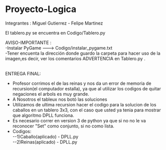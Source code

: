# Proyecto-Logica

Integrantes : Miguel Gutierrez
             - Felipe Martinez

El tablero.py se encuentra en Codigo/Tablero.py <br />

AVISO-IMPORTANTE : <br />
-Instalar PyGame ---> Codigo/instalar_pygame.txt <br /> 
-Tener encuenta la dirección donde guardo la carpeta para hacer uso de la imagen,es decir, ver los comentarios ADVERTENCIA en Tablero.py .<br />
<br />

ENTREGA FINAL:<br />
- Profesor corrimos el de las reinas y nos da un error de memoria de recursion(el computador estalla), ya que al utilizar los codigos de quitar negaciones el arbols es muy grande.
- A Nosotros el tableux nos botó las soluciones
- Utilizamos de ultima recursion hacer el codigo para la solucion de los caballos en un tablero 3x3, con el caso que usted ya tenia para mostrar que algoritmo DPLL funciona.
- Es necesario correr en version 3 de python ya que si no no le va reconocer "Set" como conjunto, si no como lista.
- Codigos: <br />
--1)Caballo(aplicado) - DPLL.py <br />
--2)Reinas(aplicado) - DPLL.py
